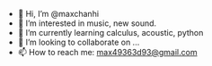 - 👋 Hi, I’m @maxchanhi
- 👀 I’m interested in music, new sound.
- 🌱 I’m currently learning calculus, acoustic, python
- 💞️ I’m looking to collaborate on ...
- 📫 How to reach me: max49363d93@gmail.com

<!---
maxchanhi/maxchanhi is a ✨ special ✨ repository because its `README.md` (this file) appears on your GitHub profile.
You can click the Preview link to take a look at your changes.
--->
